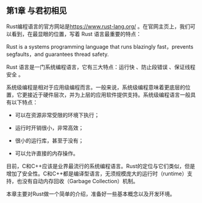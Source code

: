 ## 第1章 与君初相见

Rust编程语言的官方网站是<https://www.rust-lang.org/> 。在官网主页上，我们可以看到，在最显眼的位置，写着 Rust 语言最重要的特点：

Rust is a systems programming language that runs blazingly fast，prevents segfaults，and guarantees thread safety.

Rust 语言是一门系统编程语言，它有三大特点：运行快 、防止段错误 、保证线程安全 。

系统级编程是相对于应用级编程而言。一般来说，系统级编程意味着更底层的位置，它更接近于硬件层次，并为上层的应用软件提供支持。系统级编程语言一般具有以下特点：

* 可以在资源非常受限的环境下执行；

* 运行时开销很小，非常高效；

* 很小的运行库，甚至于没有；

* 可以允许直接的内存操作。

目前，C和C++应该是业界最流行的系统编程语言。Rust的定位与它们类似，但是增加了安全性。C和C++都是编译型语言，无须规模庞大的运行时（runtime）支持，也没有自动内存回收（Garbage Collection）机制。

本章主要对Rust做一个简单的介绍，准备好一些基本概念以及开发环境。
